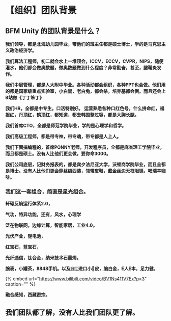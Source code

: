 # 【组织】团队背景

## BFM Unity 的团队背景是什么？

**我们领导，都是北海幼儿园毕业，带他们的班主任都是硕士博士，学的是马克思主义政治经济学。**

**我们算法工程师，初二就会水上一堆顶会，ICCV，ECCV，CVPR，NIPS，随便灌水，他们都会做奥数题，做奥数题做到什么程度？非常勤奋，甚至，腱鞘炎发作。**

**我们中层管理，都是人大附中毕业。各种活动都会组织，各种PPT也会做。他们用的都是国家级重点实验室，小白鼠，老白兔，都会杀，培养基都会倒。而且还会上B站做《丁丁笨丁》**

**我们HR，全都是中专生。口活特别好。** **运营熟悉各种口红色号，什么拼命红，福报红，丹顶红，鹤顶红，都知道，都去韩国整过容，都是大胸长腿。**

**我们首席CTO，全都是师范学院毕业，学的是心理学和哲学。**

**我们高级工程师，都是带专神，带专魂，带专都是人上人。**

**我们下面搞编程的，首席PONNY老师，开发程序员，全都是麻省理工学院毕业，而且都是硕士。没有人比他们更会做，要你命3000。**

**我们公司底层，记财务报表的，都是宾夕法尼亚大学，沃顿商学院毕业，而且全都是博士。没有人比他们更会穿丝绸西装，领带皮鞋，戴金丝边无框眼镜，喝瑞幸咖啡。**

### 我们这一套组合，简直是星光组合。 <a id="-"></a>

**轩辕反熵运行体系2.0，**

**气功，特异功能，还有，风水，心理学**

**泛在物联网，边缘计算，智能家居，工业4.0。**

**光伏产业，锂电池，**

**红宝石，蓝宝石，**

**光纤通信，钛合金，纳米技术石墨烯。**

**腕表，小罐茶，8848手机。以及🇳🇱进口小🐂皮，脑白金，E人E本，足力健。**

{% embed url="https://www.bilibili.com/video/BV1Ns411V7Ex?p=3" caption="" %}

**融合感知，西藏密宗。**

## 我们团队都了解，没有人比我们团队更了解。

